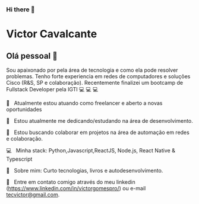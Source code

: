 ### Hi there 👋

# Victor Cavalcante

## Olá pessoal 👋
Sou apaixonado por pela área de tecnologia e como ela pode resolver problemas.
Tenho forte experiencia em redes de computadores e soluções Cisco (R&S, SP e colaboração).
Recentemente finalizei um bootcamp de Fullstack Developer pela IGTI :computer: :computer: :computer:



🔭 &nbsp; Atualmente estou atuando como freelancer e aberto a novas oportunidades 

🌱 &nbsp; Estou atualmente me dedicando/estudando na área de desenvolvimento.

:purple_heart: &nbsp; Estou buscando colaborar em projetos na área de automação em redes e colaboração.

:computer: &nbsp; Minha stack: Python,Javascript,ReactJS, Node.js, React Native & Typescript

💬  &nbsp; Sobre mim: Curto tecnologias, livros e autodesenvolvimento.

:email: &nbsp; Entre em contato comigo através do meu linkedin (https://www.linkedin.com/in/victorgomespro/) ou e-mail tecvictor@gmail.com.


